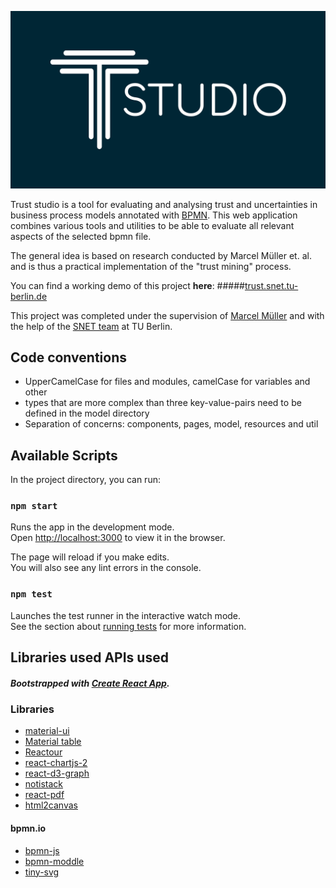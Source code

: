 ![Trust Studio Logo](images/trust_studio_logo.png)

Trust studio is a tool for evaluating and analysing trust and uncertainties
in business process models annotated with [BPMN](https://en.wikipedia.org/wiki/Business_Process_Model_and_Notation).
This web application combines various tools and utilities to be able to evaluate all relevant aspects 
of the selected bpmn file.

The general idea is based on research conducted by Marcel Müller et. al. and is thus a practical implementation
of the "trust mining" process.
 
You can find a working demo of this project **here**: 
#####[trust.snet.tu-berlin.de](http://trust.snet.tu-berlin.de/)

This project was completed under the supervision of 
[Marcel Müller](https://scholar.google.de/citations?hl=en&user=n5r-1sUAAAAJ) and with the help of 
the [SNET team](https://www.snet.tu-berlin.de/menue/service_centric_networking/welcome/) at TU Berlin.


## Code conventions
- UpperCamelCase for files and modules, camelCase for variables and other
- types that are more complex than three key-value-pairs need to be defined in the model directory
-  Separation of concerns: components, pages, model, resources and util

## Available Scripts

In the project directory, you can run:

### `npm start`

Runs the app in the development mode.<br />
Open [http://localhost:3000](http://localhost:3000) to view it in the browser.

The page will reload if you make edits.<br />
You will also see any lint errors in the console.

### `npm test`

Launches the test runner in the interactive watch mode.<br />
See the section about [running tests](https://facebook.github.io/create-react-app/docs/running-tests) for more information.

## Libraries used APIs used

##### Bootstrapped with [Create React App](https://github.com/facebook/create-react-app).

### Libraries

- [material-ui](https://material-ui.com/)
- [Material table](https://github.com/mbrn/material-table)
- [Reactour](https://github.com/elrumordelaluz/reactour)
- [react-chartjs-2](https://github.com/jerairrest/react-chartjs-2)
- [react-d3-graph](https://github.com/danielcaldas/react-d3-graph)
- [notistack](https://github.com/iamhosseindhv/notistack)
- [react-pdf](https://github.com/diegomura/react-pdf)
- [html2canvas](https://github.com/niklasvh/html2canvas)

#### bpmn.io

- [bpmn-js](https://github.com/bpmn-io/bpmn-js)
- [bpmn-moddle](https://github.com/bpmn-io/bpmn-moddle)
- [tiny-svg](https://github.com/bpmn-io/tiny-svg)


